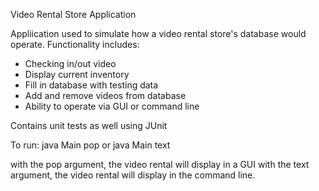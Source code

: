 Video Rental Store Application

Appliication used to simulate how a video rental store's database would operate.
Functionality includes:
- Checking in/out video
- Display current inventory
- Fill in database with testing data
- Add and remove videos from database
- Ability to operate via GUI or command line

Contains unit tests as well using JUnit

To run:
java Main pop
or
java Main text

with the pop argument, the video rental will display in a GUI
with the text argument, the video rental will display in the command line.
